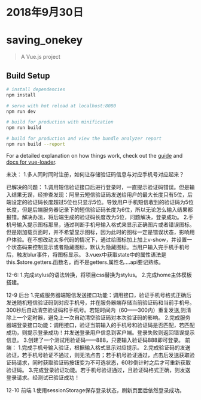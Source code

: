 # 2018年9月30日


# saving_onekey

> A Vue.js project

## Build Setup

``` bash
# install dependencies
npm install

# serve with hot reload at localhost:8080
npm run dev

# build for production with minification
npm run build

# build for production and view the bundle analyzer report
npm run build --report
```

For a detailed explanation on how things work, check out the [guide](http://vuejs-templates.github.io/webpack/) and [docs for vue-loader](http://vuejs.github.io/vue-loader).


未决：
  1.多人同时同时注册，如何让存储验证码信息与对应手机号对应起来？

已解决的问题：
  1.调用短信验证接口后进行登录时，一直提示验证码错误。但是输入结果无误，经排查发现：阿里云短信验证码发送给用户的最大长度只有5位，后端设定的验证码长度超过5位也只显示5位。导致用户手机短信收到的验证码为5位长度，但是后端服务器记录下的短信验证码长度为6位，所以无论怎么输入结果都报错。解决办法，将后端生成的验证码长度改为5位，问题解决，登录成功。
  2.手机号输入提示图标那里，通过判断手机号输入格式来显示正确图片或者错误图标。但是刚加载页面时，并不希望显示图标，因为此时的图标一定是错误状态，影响用户体验。在不想改动太多代码的情况下，通过给图标加上加上v-show，并设置一个状态码来控制显示或者隐藏图标，默认为隐藏图标。当用户输入完手机手机号后，触发blur事件，将图标显示。
  3.vuex中获取state中的属性语法是 this.$store.getters.函数名，而不是getters.属性名....api要记熟练。

12-6:
  1.完成stylus的语法转换，将项目css替换为stylus。
  2.完成home主体模板搭建。

12-9
后台
  1.完成服务器端短信发送接口功能：调用接口，验证手机号格式正确后发送随机短信验证码到对应手机号，并在服务器端存储当前验证码和当前手机号。300秒后自动清空验证码和手机号。若短时间内（60——300内）重复发送,则清除上一个定时器，避免上一次自动清空验证码对本次验证码的影响。
  2.完成服务器端登录接口功能：调用接口，验证当前输入的手机号和验证码是否匹配，若匹配成功，则提示登录成功！并发送登录用户信息到客户端。登录失败则返回错误提示信息。
  3.创建了一个测试用验证码——888，只要输入验证码888即可登录。
前端：
  1.完成手机号输入验证，根据输入格式显示对应提示。
  2.完成验证码的发送验证，若手机号验证不通过，则无法点击；若手机号验证通过，点击后发送获取验证码请求，同时获取验证码按钮变为不可选状态，60秒倒计时之后才可重新获取验证码。
  3.完成登录验证功能。若手机号验证通过，且验证码格式正确，则发送登录请求。经测试已验证成功！
  
  12-10
  前端
    1.使用sessionStorage保存登录状态，刷新页面后依然登录成功。
